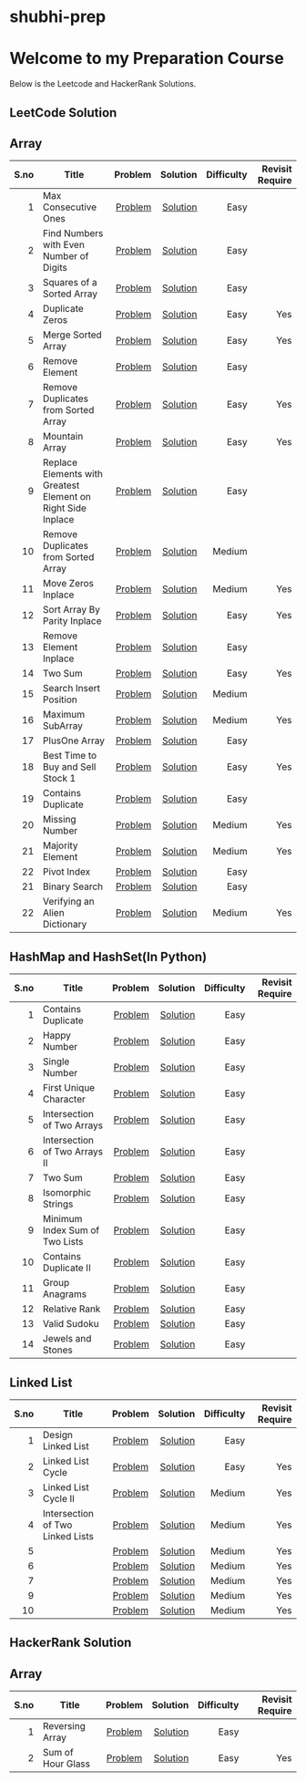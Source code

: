 # shubhi-prep
# Welcome to my Preparation Course 
Below is the Leetcode and HackerRank Solutions.

## LeetCode Solution
## Array
|S.no | Title      | Problem        | Solution      |  Difficulty | Revisit Require |
|-----:|------------|--------------:|-------------:| ----------:|------------------:|
|1|Max Consecutive Ones| [Problem](https://leetcode.com/problems/max-consecutive-ones/)|[Solution](https://github.com/shubharthaksangharsha/shubhi-prep/blob/main/leetcode/max_cons.cpp)|Easy| |
|2|  Find Numbers with Even Number of Digits| [Problem](https://leetcode.com/problems/find-numbers-with-even-number-of-digits/)|[Solution](https://github.com/shubharthaksangharsha/shubhi-prep/blob/main/leetcode/even_digits.cpp)| Easy| |
|3|  Squares of a Sorted Array|[Problem](https://leetcode.com/problems/squares-of-a-sorted-array/) |[Solution](https://github.com/shubharthaksangharsha/shubhi-prep/blob/main/leetcode/square_sortarray.cpp)|Easy| |
|4|  Duplicate Zeros| [Problem](https://leetcode.com/problems/duplicate-zeros/)|[Solution](https://github.com/shubharthaksangharsha/shubhi-prep/blob/main/leetcode/insertion_from_end.cpp)| Easy|Yes |
|5|  Merge Sorted Array|[Problem](https://leetcode.com/problems/merge-sorted-array/) |[Solution](https://github.com/shubharthaksangharsha/shubhi-prep/blob/main/leetcode/merge_sorted_array2.cpp)| Easy| Yes |
|6|   Remove Element| [Problem](https://leetcode.com/problems/remove-element/) | [Solution](https://github.com/shubharthaksangharsha/shubhi-prep/blob/main/leetcode/remove_element.cpp) | Easy|
|7|   Remove Duplicates from Sorted Array| [Problem](https://leetcode.com/problems/remove-duplicates-from-sorted-array/) | [Solution](https://github.com/shubharthaksangharsha/shubhi-prep/blob/main/leetcode/remove_duplicate.cpp)|Easy| Yes |
|8| Mountain Array | [Problem](https://leetcode.com/problems/valid-mountain-array/) | [Solution](https://github.com/shubharthaksangharsha/shubhi-prep/blob/main/leetcode/mountain_array.cpp) |Easy| Yes| 
|9| Replace Elements with Greatest Element on Right Side Inplace | [Problem](https://leetcode.com/problems/replace-elements-with-greatest-element-on-right-side/)| [Solution](https://github.com/shubharthaksangharsha/shubhi-prep/blob/main/leetcode/greatest.cpp) |Easy| | 
|10|Remove Duplicates from Sorted Array | [Problem](https://leetcode.com/problems/remove-duplicates-from-sorted-array/) |[Solution](https://github.com/shubharthaksangharsha/shubhi-prep/blob/main/leetcode/remove_duplicate.cpp)|Medium| |
|11|Move Zeros Inplace|[Problem](https://leetcode.com/problems/move-zeroes/) | [Solution](https://github.com/shubharthaksangharsha/shubhi-prep/blob/main/leetcode/move_zeroes.cpp)|Medium| Yes|
|12|Sort Array By Parity Inplace| [Problem](https://leetcode.com/problems/sort-array-by-parity/)| [Solution](https://github.com/shubharthaksangharsha/shubhi-prep/blob/main/leetcode/sort_parity.cpp)| Easy| Yes|
|13|Remove Element Inplace|[Problem](https://leetcode.com/problems/remove-element/) | [Solution](https://github.com/shubharthaksangharsha/shubhi-prep/blob/main/leetcode/remove_element_inplace.cpp)|Easy| |
|14|Two Sum | [Problem](https://leetcode.com/problems/two-sum/)|[Solution](https://github.com/shubharthaksangharsha/shubhi-prep/blob/main/leetcode/arrays/twosum.cpp) | Easy| Yes| 
|15|Search Insert Position|[Problem](https://leetcode.com/problems/search-insert-position/) | [Solution](https://github.com/shubharthaksangharsha/shubhi-prep/blob/main/leetcode/arrays/search_insert_position.cpp) | Medium | |
|16|Maximum SubArray| [Problem](https://leetcode.com/problems/maximum-subarray/)|[Solution](https://github.com/shubharthaksangharsha/shubhi-prep/blob/main/leetcode/arrays/max_sub_array.cpp)| Medium| Yes |
|17|PlusOne Array| [Problem](https://leetcode.com/problems/plus-one/)| [Solution](https://github.com/shubharthaksangharsha/shubhi-prep/blob/main/leetcode/arrays/oneplus.cpp)| Easy | |
|18|  Best Time to Buy and Sell Stock 1 | [Problem](https://leetcode.com/problems/best-time-to-buy-and-sell-stock/) | [Solution](https://github.com/shubharthaksangharsha/shubhi-prep/blob/main/leetcode/arrays/buy_sell.cpp) | Easy | Yes |
|19 | Contains Duplicate| [Problem](https://leetcode.com/problems/contains-duplicate/) | [Solution](https://github.com/shubharthaksangharsha/shubhi-prep/blob/main/leetcode/arrays/contains_duplicate.cpp) | Easy | | 
|20| Missing Number | [Problem](https://leetcode.com/problems/missing-number/) | [Solution](https://github.com/shubharthaksangharsha/shubhi-prep/blob/main/leetcode/arrays/missing.cpp) | Medium | Yes|
|21| Majority Element| [Problem](https://leetcode.com/problems/majority-element/)| [Solution](https://github.com/shubharthaksangharsha/shubhi-prep/blob/main/leetcode/arrays/majority_element.cpp) | Medium| Yes|
|22| Pivot Index| [Problem](https://leetcode.com/problems/find-pivot-index/) | [Solution](https://github.com/shubharthaksangharsha/shubhi-prep/blob/main/leetcode/arrays/pivotindex.cpp)| Easy| |
|21| Binary Search| [Problem](https://leetcode.com/problems/binary-search/) | [Solution](https://github.com/shubharthaksangharsha/shubhi-prep/blob/main/leetcode/arrays/binarySearch.cpp)| Easy| | 
|22| Verifying an Alien Dictionary| [Problem](https://leetcode.com/problems/verifying-an-alien-dictionary/) | [Solution](https://github.com/shubharthaksangharsha/shubhi-prep/blob/main/python/array/alien_dictionary.py)|Medium|Yes | 


## HashMap and HashSet(In Python)
|S.no | Title      | Problem        | Solution      |  Difficulty | Revisit Require |
|-----:|------------|--------------:|-------------:| ----------:|------------------:|
|1|Contains Duplicate|[Problem](https://leetcode.com/problems/contains-duplicate/)|[Solution](https://github.com/shubharthaksangharsha/shubhi-prep/blob/main/python/hash_set/contains_duplicate.py)|Easy| |
|2|Happy Number|[Problem](https://leetcode.com/problems/happy-number/)|[Solution](https://github.com/shubharthaksangharsha/shubhi-prep/blob/main/python/hash_set/happy_number.py)|Easy| |
|3|Single Number|[Problem](https://leetcode.com/problems/single-number/)|[Solution](https://github.com/shubharthaksangharsha/shubhi-prep/blob/main/python/hash_set/single_number.py)|Easy| |
|4|First Unique Character|[Problem](https://leetcode.com/problems/first-unique-character-in-a-string/)|[Solution](https://github.com/shubharthaksangharsha/shubhi-prep/blob/main/python/hash_map/first_unique_character.py)|Easy| |
|5|Intersection of Two Arrays|[Problem](https://leetcode.com/problems/intersection-of-two-arrays/)|[Solution](https://github.com/shubharthaksangharsha/shubhi-prep/blob/main/python/hash_set/intersection_two_arrays.py)|Easy| |
|6|Intersection of Two Arrays II|[Problem](https://leetcode.com/problems/intersection-of-two-arrays-ii/)|[Solution](https://github.com/shubharthaksangharsha/shubhi-prep/blob/main/python/hash_map/intersection_two_arrays_II.py)|Easy| |
|7|Two Sum|[Problem](https://leetcode.com/problems/two-sum/)|[Solution](https://github.com/shubharthaksangharsha/shubhi-prep/blob/main/python/hash_map/two_sum.py)|Easy| |
|8|Isomorphic Strings|[Problem](https://leetcode.com/problems/isomorphic-strings/)|[Solution](https://github.com/shubharthaksangharsha/shubhi-prep/blob/main/python/hash_map/isomorphic_string.py)|Easy| |
|9|Minimum Index Sum of Two Lists|[Problem](https://leetcode.com/problems/minimum-index-sum-of-two-lists/)|[Solution](https://github.com/shubharthaksangharsha/shubhi-prep/blob/main/python/hash_map/minimum_index.py)|Easy| |
|10|Contains Duplicate II|[Problem](https://leetcode.com/problems/contains-duplicate-ii/)|[Solution](https://github.com/shubharthaksangharsha/shubhi-prep/blob/main/python/hash_map/contains_duplicate_II.py)|Easy| |
|11|Group Anagrams  |[Problem](https://leetcode.com/problems/group-anagrams/solution/)|[Solution](https://github.com/shubharthaksangharsha/shubhi-prep/blob/main/python/hash_map/group_anagrams.py)|Easy| |
|12|Relative Rank|[Problem](https://leetcode.com/problems/relative-ranks/)|[Solution](https://github.com/shubharthaksangharsha/shubhi-prep/blob/main/python/hash_map/relative_ranks.py)|Easy| |
|13|Valid Sudoku|[Problem](https://leetcode.com/problems/valid-sudoku/)|[Solution](https://github.com/shubharthaksangharsha/shubhi-prep/blob/main/python/hash_map/valid_sudoku.py)|Easy| |
|14|Jewels and Stones|[Problem](https://leetcode.com/problems/jewels-and-stones/)|[Solution](https://github.com/shubharthaksangharsha/shubhi-prep/blob/main/python/hash_map/jewels_and_stones.py)|Easy| |


## Linked List
|S.no | Title | Problem | Solution | Difficulty | Revisit Require |
|----:|-------|:-------:|---------:|-----------:|----------------:|
|1|Design Linked List| [Problem](https://leetcode.com/problems/design-linked-list/)| [Solution](https://github.com/shubharthaksangharsha/shubhi-prep/blob/main/hacker-rank/reverse_array.cpp)| Easy| |
|2|Linked List Cycle | [Problem](https://leetcode.com/problems/linked-list-cycle/)|[Solution](https://github.com/shubharthaksangharsha/shubhi-prep/blob/main/linkedlist/cpp/cycle1.cpp)| Easy|Yes|
|3|Linked List Cycle II | [Problem](https://leetcode.com/problems/linked-list-cycle-ii/)|[Solution](https://github.com/shubharthaksangharsha/shubhi-prep/blob/main/linkedlist/cpp/cycle2.cpp)| Medium |Yes|
|4| Intersection of Two Linked Lists| [Problem](https://leetcode.com/problems/intersection-of-two-linked-lists/)|[Solution]()| Medium |Yes|
|5| | [Problem]()|[Solution]()| Medium |Yes|
|6| | [Problem]()|[Solution]()| Medium |Yes|
|7| | [Problem]()|[Solution]()| Medium |Yes|
|9| | [Problem]()|[Solution]()| Medium |Yes|
|10| | [Problem]()|[Solution]()| Medium |Yes|





## HackerRank Solution
## Array
|S.no | Title | Problem | Solution | Difficulty | Revisit Require |
|----:|-------|:-------:|---------:|-----------:|----------------:|
|1| Reversing Array| [Problem](https://www.hackerrank.com/challenges/arrays-ds/problem)| [Solution](https://github.com/shubharthaksangharsha/shubhi-prep/blob/main/linkedlist/cpp/design_ll.cpp)| Easy | |
|2|Sum of Hour Glass| [Problem](https://www.hackerrank.com/challenges/2d-array/problem)|[Solution](https://github.com/shubharthaksangharsha/shubhi-prep/blob/main/hacker-rank/hourglass.cpp)| Easy|Yes|
